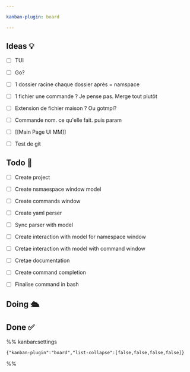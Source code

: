 ```yaml
---

kanban-plugin: board

---
```


## Ideas 💡

- [ ] TUI
- [ ] Go?
- [ ] 1 dossier racine chaque dossier après = namspace
- [ ] 1 fichier une commande ? Je pense pas. Merge tout plutôt
- [ ] Extension de fichier maison ? Ou gotmpl?
- [ ] Commande nom. ce qu'elle fait. puis param
- [ ] [[Main Page UI MM]]
- [ ] Test de git


## Todo 🎯

- [ ] Create project
- [ ] Create nsmaespace window model
- [ ] Create commands window
- [ ] Create yaml perser
- [ ] Sync parser with model
- [ ] Create interaction with model for namespace window
- [ ] Cretae interaction with model with command window
- [ ] Cretae documentation
- [ ] Create command completion
- [ ] Finalise command in bash


## Doing 🛳



## Done ✅️





%% kanban:settings
```
{"kanban-plugin":"board","list-collapse":[false,false,false,false]}
```
%%